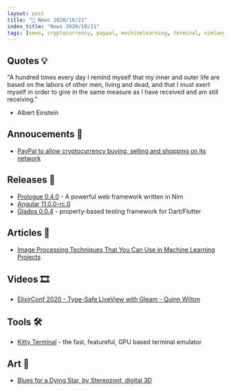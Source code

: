 ```yaml
---
layout: post
title: "📜 News 2020/10/21"
index_title: "News 2020/10/21"
tags: [news, cryptocurrency, paypal, machinelearning, terminal, nimlang, angular, typescript, elixirlang, gleamlang, erlang, dart, flutter]
---
```


## Quotes 💡

"A hundred times every day I remind myself that my inner and outer life are based on the labors of other men, living and dead, and that I must exert myself in order to give in the same measure as I have received and am still receiving."

- Albert Einstein

## Annoucements 🎺

- [PayPal to allow cryptocurrency buying, selling and shopping on its network](https://www.reuters.com/article/paypal-cryptocurrency/paypal-to-allow-cryptocurrency-buying-selling-and-shopping-on-its-network-idINL1N2HB14U)

## Releases 🥳

- [Prologue 0.4.0](https://github.com/planety/prologue/releases/tag/v0.4.0) - A powerful web framework written in Nim
- [Angular 11.0.0-rc.0](https://github.com/angular/angular/blob/master/CHANGELOG.md#1100-rc0-2020-10-21)
- [Glados 0.0.4](https://pub.dev/packages/glados/changelog#004) - property-based testing framework for Dart/Flutter

## Articles 📜

- [Image Processing Techniques That You Can Use in Machine Learning Projects](https://neptune.ai/blog/image-processing-techniques-you-can-use-in-machine-learning)

## Videos 🎞

- [ElixirConf 2020 - Type-Safe LiveView with Gleam - Quinn Wilton](https://www.youtube.com/watch?v=UCIcJBM_YDw)

## Tools 🛠

- [Kitty Terminal](https://sw.kovidgoyal.net/kitty) - the fast, featureful, GPU based terminal emulator

## Art 🎨

- [Blues for a Dying Star, by Stereozont, digital 3D](https://www.reddit.com/r/Art/comments/jf79nd/blues_for_a_dying_star_by_me_digital_3d_2020)


